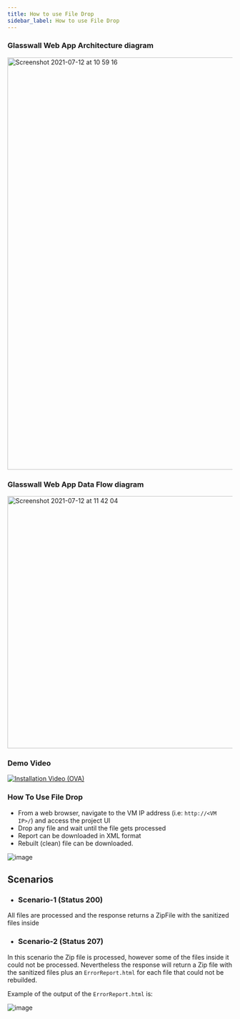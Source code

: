 ```yaml
---
title: How to use File Drop
sidebar_label: How to use File Drop
---
```


### Glasswall Web App Architecture diagram
<img width="923" alt="Screenshot 2021-07-12 at 10 59 16" src="https://user-images.githubusercontent.com/70196799/125266392-149bdd00-e306-11eb-8757-1385a9d2f35d.png">

### Glasswall Web App Data Flow diagram
<img width="565" alt="Screenshot 2021-07-12 at 11 42 04" src="https://user-images.githubusercontent.com/70196799/125266572-3b5a1380-e306-11eb-978a-404095c83e83.png">


### Demo Video

[![Installation Video (OVA)](https://img.youtube.com/vi/2KIMP-qdxac/hqdefault.jpg)](https://www.youtube.com/watch?v=2KIMP-qdxac&feature=youtu.be)

### How To Use File Drop

- From a web browser, navigate to the VM IP address 
    (i.e: `http://<VM IP>/`) 
    and access the project UI
- Drop any file and wait until the file gets processed
- Report can be downloaded in XML format
- Rebuilt (clean) file can be downloaded. 



![image](https://user-images.githubusercontent.com/60857664/115734125-be17a600-a389-11eb-84c0-2a87ede17cc8.png)

## Scenarios

- ### Scenario-1 (Status 200)
All files are processed and the response returns a ZipFile with the sanitized files inside

- ### Scenario-2 (Status 207)
In this scenario the Zip file is processed, however some of the files inside it could not be processed. Nevertheless the response will return a Zip file with the sanitized files
plus an `ErrorReport.html` for each file that could not be rebuilded.

Example of the output of the `ErrorReport.html` is:

![image](https://user-images.githubusercontent.com/6232283/118471256-d8823c80-b707-11eb-81c8-9ae51204a387.png)
